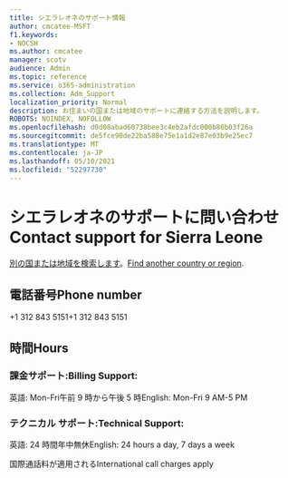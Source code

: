 ```yaml
---
title: シエラレオネのサポート情報
author: cmcatee-MSFT
f1.keywords:
- NOCSH
ms.author: cmcatee
manager: scotv
audience: Admin
ms.topic: reference
ms.service: o365-administration
ms.collection: Adm_Support
localization_priority: Normal
description: お住まいの国または地域のサポートに連絡する方法を説明します。
ROBOTS: NOINDEX, NOFOLLOW
ms.openlocfilehash: d0d08abad60738bee3c4eb2afdc000b86b03f26a
ms.sourcegitcommit: de5fce90de22ba588e75e1a1d2e87e03b9e25ec7
ms.translationtype: MT
ms.contentlocale: ja-JP
ms.lasthandoff: 05/10/2021
ms.locfileid: "52297730"
---
```

# <a name="contact-support-for-sierra-leone"></a><span data-ttu-id="5dd86-103">シエラレオネのサポートに問い合わせ</span><span class="sxs-lookup"><span data-stu-id="5dd86-103">Contact support for Sierra Leone</span></span>

<span data-ttu-id="5dd86-104">[別の国または地域を検索します](../../business-video/get-help-support.md)。</span><span class="sxs-lookup"><span data-stu-id="5dd86-104">[Find another country or region](../../business-video/get-help-support.md).</span></span>

## <a name="phone-number"></a><span data-ttu-id="5dd86-105">電話番号</span><span class="sxs-lookup"><span data-stu-id="5dd86-105">Phone number</span></span>
<span data-ttu-id="5dd86-106">+1 312 843 5151</span><span class="sxs-lookup"><span data-stu-id="5dd86-106">+1 312 843 5151</span></span>

## <a name="hours"></a><span data-ttu-id="5dd86-107">時間</span><span class="sxs-lookup"><span data-stu-id="5dd86-107">Hours</span></span>
### <a name="billing-support"></a><span data-ttu-id="5dd86-108">課金サポート:</span><span class="sxs-lookup"><span data-stu-id="5dd86-108">Billing Support:</span></span>

<span data-ttu-id="5dd86-109">英語: Mon-Fri午前 9 時から午後 5 時</span><span class="sxs-lookup"><span data-stu-id="5dd86-109">English: Mon-Fri 9 AM-5 PM</span></span>

### <a name="technical-support"></a><span data-ttu-id="5dd86-110">テクニカル サポート:</span><span class="sxs-lookup"><span data-stu-id="5dd86-110">Technical Support:</span></span>

<span data-ttu-id="5dd86-111">英語: 24 時間年中無休</span><span class="sxs-lookup"><span data-stu-id="5dd86-111">English: 24 hours a day, 7 days a week</span></span>

<span data-ttu-id="5dd86-112">国際通話料が適用される</span><span class="sxs-lookup"><span data-stu-id="5dd86-112">International call charges apply</span></span>
